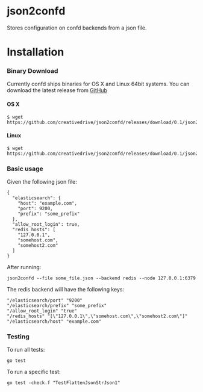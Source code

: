# json2confd
Stores configuration on confd backends from a json file.

# Installation

### Binary Download

Currently confd ships binaries for OS X and Linux 64bit systems. You can download the latest release from [GitHub](https://github.com/creativedrive/json2confd/releases)

#### OS X

```
$ wget https://github.com/creativedrive/json2confd/releases/download/0.1/json2confd_darwin_amd64
```

#### Linux

```
$ wget https://github.com/creativedrive/json2confd/releases/download/0.1/json2confd_linux_amd64
```


### Basic usage
Given the following json file:
```
{
  "elasticsearch": {
    "host": "example.com",
    "port": 9200,
    "prefix": "some_prefix"
  },
  "allow_root_login": true,
  "redis_hosts": [
    "127.0.0.1",
    "somehost.com",
    "somehost2.com"
  ]
}
```
After running:
```
json2confd --file some_file.json --backend redis --node 127.0.0.1:6379
```

The redis backend will have the following keys:
```
"/elasticsearch/port" "9200"
"/elasticsearch/prefix" "some_prefix"
"/allow_root_login" "true"
"/redis_hosts" "[\"127.0.0.1\",\"somehost.com\",\"somehost2.com\"]"
"/elasticsearch/host" "example.com"
```


### Testing
To run all tests:
```
go test
```
To run a specific test:
```
go test -check.f "TestFlattenJsonStrJson1"
```

